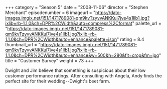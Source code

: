 +++
category = "Season 5"
date = "2008-11-06"
director = "Stephen Merchant"
episodenumber = 6
imageurl = "https://dato-images.imgix.net/151/1471789081-qm9kvTzyvvANKKui7jve4s1Ilb1.jpg?ixlib=rb-1.1.0&ch=DPR%2CWidth&auto=compress%2Cformat"
palette_url = "https://dato-images.imgix.net/151/1471789081-qm9kvTzyvvANKKui7jve4s1Ilb1.jpg?ixlib=rb-1.1.0&ch=DPR%2CWidth&auto=enhance&palette=json"
rating = 8.4
thumbnail_url = "https://dato-images.imgix.net/151/1471789081-qm9kvTzyvvANKKui7jve4s1Ilb1.jpg?ixlib=rb-1.1.0&ch=DPR%2CWidth&auto=enhance&w=500&h=280&fit=crop&fm=jpg"
title = "Customer Survey"
weight = 73
+++

Dwight and Jim believe that something is suspicious about their low customer performance ratings. After consulting with Angela, Andy finds the perfect site for their wedding--Dwight's beet farm.